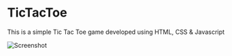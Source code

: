# TicTacToe

This is a simple Tic Tac Toe game developed using HTML, CSS & Javascript

![Screenshot](https://user-images.githubusercontent.com/121358819/209451339-1e54ee69-60b0-44d5-a647-5667e66d2712.png)
